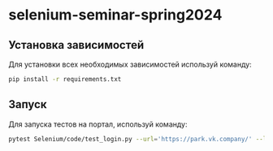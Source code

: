 # selenium-seminar-spring2024

## Установка зависимостей

Для установки всех необходимых зависимостей используй команду:

```bash
pip install -r requirements.txt
```

## Запуск

Для запуска тестов на портал, используй команду:

```bash
pytest Selenium/code/test_login.py --url='https://park.vk.company/' --login="your_login" --password="your_password"
```
